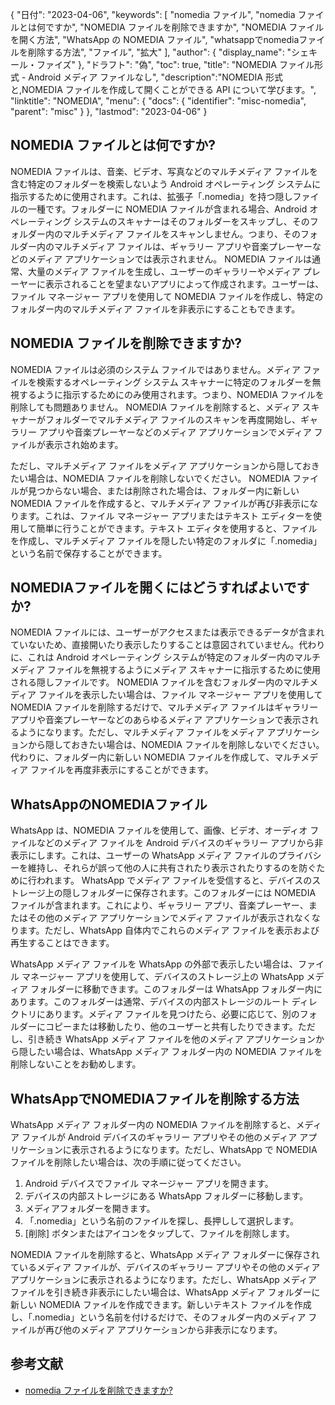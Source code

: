{
"日付": "2023-04-06",
  "keywords": [
"nomedia ファイル",
"nomedia ファイルとは何ですか",
"NOMEDIA ファイルを削除できますか",
"NOMEDIA ファイルを開く方法",
"WhatsApp の NOMEDIA ファイル",
"whatsappでnomediaファイルを削除する方法",
"ファイル",
"拡大"
],
  "author": {
"display_name": "シェキール・ファイズ"
},
"ドラフト": "偽",
"toc": true,
"title": "NOMEDIA ファイル形式 - Android メディア ファイルなし",
  "description":"NOMEDIA 形式と,NOMEDIA ファイルを作成して開くことができる API について学びます。",
"linktitle": "NOMEDIA",
  "menu": {
    "docs": {
      "identifier": "misc-nomedia",
"parent": "misc"
}
},
"lastmod": "2023-04-06"
}

## NOMEDIA ファイルとは何ですか?

NOMEDIA ファイルは、音楽、ビデオ、写真などのマルチメディア ファイルを含む特定のフォルダーを検索しないよう Android オペレーティング システムに指示するために使用されます。これは、拡張子「.nomedia」を持つ隠しファイルの一種です。フォルダーに NOMEDIA ファイルが含まれる場合、Android オペレーティング システムのスキャナーはそのフォルダーをスキップし、そのフォルダー内のマルチメディア ファイルをスキャンしません。つまり、そのフォルダー内のマルチメディア ファイルは、ギャラリー アプリや音楽プレーヤーなどのメディア アプリケーションでは表示されません。 NOMEDIA ファイルは通常、大量のメディア ファイルを生成し、ユーザーのギャラリーやメディア プレーヤーに表示されることを望まないアプリによって作成されます。ユーザーは、ファイル マネージャー アプリを使用して NOMEDIA ファイルを作成し、特定のフォルダー内のマルチメディア ファイルを非表示にすることもできます。

## NOMEDIA ファイルを削除できますか?

NOMEDIA ファイルは必須のシステム ファイルではありません。メディア ファイルを検索するオペレーティング システム スキャナーに特定のフォルダーを無視するように指示するためにのみ使用されます。つまり、NOMEDIA ファイルを削除しても問題ありません。 NOMEDIA ファイルを削除すると、メディア スキャナーがフォルダーでマルチメディア ファイルのスキャンを再度開始し、ギャラリー アプリや音楽プレーヤーなどのメディア アプリケーションでメディア ファイルが表示され始めます。

ただし、マルチメディア ファイルをメディア アプリケーションから隠しておきたい場合は、NOMEDIA ファイルを削除しないでください。 NOMEDIA ファイルが見つからない場合、または削除された場合は、フォルダー内に新しい NOMEDIA ファイルを作成すると、マルチメディア ファイルが再び非表示になります。これは、ファイル マネージャー アプリまたはテキスト エディターを使用して簡単に行うことができます。テキスト エディタを使用すると、ファイルを作成し、マルチメディア ファイルを隠したい特定のフォルダに「.nomedia」という名前で保存することができます。

## NOMEDIAファイルを開くにはどうすればよいですか?

NOMEDIA ファイルには、ユーザーがアクセスまたは表示できるデータが含まれていないため、直接開いたり表示したりすることは意図されていません。代わりに、これは Android オペレーティング システムが特定のフォルダー内のマルチメディア ファイルを無視するようにメディア スキャナーに指示するために使用される隠しファイルです。 NOMEDIA ファイルを含むフォルダー内のマルチメディア ファイルを表示したい場合は、ファイル マネージャー アプリを使用して NOMEDIA ファイルを削除するだけで、マルチメディア ファイルはギャラリー アプリや音楽プレーヤーなどのあらゆるメディア アプリケーションで表示されるようになります。ただし、マルチメディア ファイルをメディア アプリケーションから隠しておきたい場合は、NOMEDIA ファイルを削除しないでください。代わりに、フォルダー内に新しい NOMEDIA ファイルを作成して、マルチメディア ファイルを再度非表示にすることができます。

## WhatsAppのNOMEDIAファイル

WhatsApp は、NOMEDIA ファイルを使用して、画像、ビデオ、オーディオ ファイルなどのメディア ファイルを Android デバイスのギャラリー アプリから非表示にします。これは、ユーザーの WhatsApp メディア ファイルのプライバシーを維持し、それらが誤って他の人に共有されたり表示されたりするのを防ぐために行われます。 WhatsApp でメディア ファイルを受信すると、デバイスのストレージ上の隠しフォルダーに保存されます。このフォルダーには NOMEDIA ファイルが含まれます。これにより、ギャラリー アプリ、音楽プレーヤー、またはその他のメディア アプリケーションでメディア ファイルが表示されなくなります。ただし、WhatsApp 自体内でこれらのメディア ファイルを表示および再生することはできます。

WhatsApp メディア ファイルを WhatsApp の外部で表示したい場合は、ファイル マネージャー アプリを使用して、デバイスのストレージ上の WhatsApp メディア フォルダーに移動できます。このフォルダーは WhatsApp フォルダー内にあります。このフォルダーは通常、デバイスの内部ストレージのルート ディレクトリにあります。メディア ファイルを見つけたら、必要に応じて、別のフォルダーにコピーまたは移動したり、他のユーザーと共有したりできます。ただし、引き続き WhatsApp メディア ファイルを他のメディア アプリケーションから隠したい場合は、WhatsApp メディア フォルダー内の NOMEDIA ファイルを削除しないことをお勧めします。

## WhatsAppでNOMEDIAファイルを削除する方法

WhatsApp メディア フォルダー内の NOMEDIA ファイルを削除すると、メディア ファイルが Android デバイスのギャラリー アプリやその他のメディア アプリケーションに表示されるようになります。ただし、WhatsApp で NOMEDIA ファイルを削除したい場合は、次の手順に従ってください。

1. Android デバイスでファイル マネージャー アプリを開きます。
2. デバイスの内部ストレージにある WhatsApp フォルダーに移動します。
3. メディアフォルダーを開きます。
4. 「.nomedia」という名前のファイルを探し、長押しして選択します。
5. [削除] ボタンまたはアイコンをタップして、ファイルを削除します。

NOMEDIA ファイルを削除すると、WhatsApp メディア フォルダーに保存されているメディア ファイルが、デバイスのギャラリー アプリやその他のメディア アプリケーションに表示されるようになります。ただし、WhatsApp メディア ファイルを引き続き非表示にしたい場合は、WhatsApp メディア フォルダーに新しい NOMEDIA ファイルを作成できます。新しいテキスト ファイルを作成し、「.nomedia」という名前を付けるだけで、そのフォルダー内のメディア ファイルが再び他のメディア アプリケーションから非表示になります。

## 参考文献
* [nomedia ファイルを削除できますか?](https://www.quora.com/Can-I-delete-nomedia-files)

